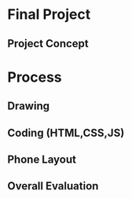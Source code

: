 # Final Project

## Project Concept


# Process
## Drawing 



## Coding (HTML,CSS,JS)

## Phone Layout

## Overall Evaluation 



